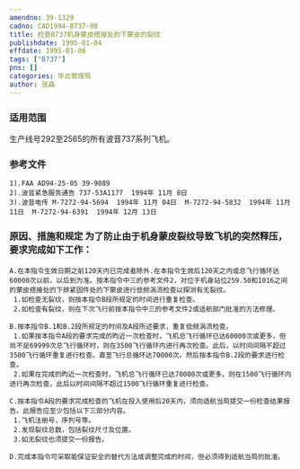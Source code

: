 ```yaml
---
amendno: 39-1329  
cadno: CAD1994-B737-08  
title: 检查B737机身蒙皮搭接处的下蒙皮的裂纹  
publishdate: 1995-01-04  
effdate: 1995-01-06  
tags: ["B737"]  
pns: []  
categories: 华北管理局  
author: 张森  
---
```

  
### 适用范围  
生产线号292至2565的所有波音737系列飞机。  
  
<!--more-->  
### 参考文件  
    1).FAA AD94-25-05 39-9089  
    2).波音紧急服务通告 737-53A1177  1994年 11月 8日  
    3).波音电传 M-7272-94-5694  1994年 11月 04日  M-7272-94-5832  1994年 11月 11日  M-7272-94-6391  1994年 12月 13日  
  
### 原因、措施和规定 为了防止由于机身蒙皮裂纹导致飞机的突然释压，要求完成如下工作：  
    A.在本指令生效日期之前120天内已完成者除外.在本指令生效后120天之内或总飞行循环达60000次以前，以后到为准。按本指令中三的参考文件2，对位于机身站位259.50和1016之间的蒙皮搭接处的下排紧固件处的下蒙皮进行低频涡流检查以探测有无裂纹。  
     1.如检查无裂纹，则按本指令B段所规定的时间进行重复检查。  
     2.如检查有裂纹，则在下次飞行前按本指令中三的参考文件2或适航部门批准的方法修理。  
  
    B.按本指令B.1和B.2段所规定的时间及A段所述要求，重复低频涡流检查。  
     1.如果按本指令A段的要求完成的昀近一次检查时，飞机总飞行循环已达60000次或更多，但尚不足69999次总飞行循环时，则在3500飞行循环内进行再次检查。此后，以时间间隔不超过3500飞行循环重复进行检查。直至飞行总循环达70000次。然后按本指令B.2段的要求进行检查。  
     2.如果在完成的昀近一次检查时，飞机总飞行循环已达70000次或更多，则在1500飞行循环内进行再次检查，此后以时间间隔不超过1500飞行循环重复进行检查。  
  
    C.按本指令A段的要求完成检查的飞机在投入使用后20天内，须向适航当局提交一份检查结果报告。此报告应至少包括以下三部分内容。  
     1.飞机注册号，序列号等。  
     2.发现裂纹总数，包括裂纹尺寸及位置。  
     3.如无裂纹也须提交一份报告。  
  
    D.完成本指令可采取能保证安全的替代方法或调整完成的时间，但必须得到适航当局的批准。  
  
